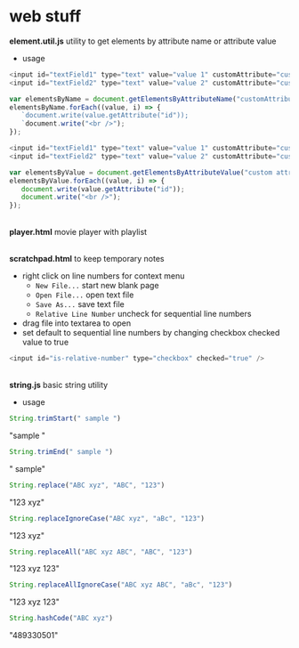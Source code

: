# web stuff

**element.util.js** utility to get elements by attribute name or attribute value
* usage
```javascript
<input id="textField1" type="text" value="value 1" customAttribute="custom value 1" /><br />
<input id="textField2" type="text" value="value 2" customAttribute="custom value 2" /><br />

var elementsByName = document.getElementsByAttributeName("customAttribute");
elementsByName.forEach((value, i) => {
   `document.write(value.getAttribute("id"));
   `document.write("<br />");
});
```

```javascript
<input id="textField1" type="text" value="value 1" customAttribute="custom value 1" /><br />
<input id="textField2" type="text" value="value 2" customAttribute="custom value 2" /><br />

var elementsByValue = document.getElementsByAttributeValue("custom attribute value 2");
elementsByValue.forEach((value, i) => {
   document.write(value.getAttribute("id"));
   document.write("<br />");
});
```

\
**player.html** movie player with playlist

\
**scratchpad.html** to keep temporary notes
* right click on line numbers for context menu
  * `New File...` start new blank page
  * `Open File...` open text file
  * `Save As...` save text file
  * `Relative Line Number` uncheck for sequential line numbers
* drag file into textarea to open
* set default to sequential line numbers by changing checkbox checked value to true
```javascript
<input id="is-relative-number" type="checkbox" checked="true" />
```

\
**string.js** basic string utility
* usage
```javascript
String.trimStart(" sample ")
```
"sample "
```javascript
String.trimEnd(" sample ")
```
" sample"
```javascript
String.replace("ABC xyz", "ABC", "123")
```
"123 xyz"
```javascript
String.replaceIgnoreCase("ABC xyz", "aBc", "123")
```
"123 xyz"
```javascript
String.replaceAll("ABC xyz ABC", "ABC", "123")
```
"123 xyz 123"
```javascript
String.replaceAllIgnoreCase("ABC xyz ABC", "aBc", "123")
```
"123 xyz 123"
```javascript
String.hashCode("ABC xyz")
```
"489330501"

